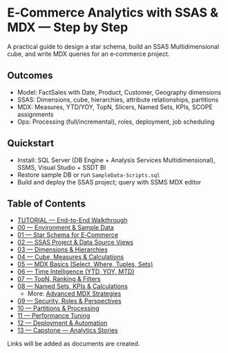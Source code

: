 # E‑Commerce Analytics with SSAS & MDX — Step by Step

A practical guide to design a star schema, build an SSAS Multidimensional cube, and write MDX queries for an e‑commerce project.

## Outcomes
- Model: FactSales with Date, Product, Customer, Geography dimensions
- SSAS: Dimensions, cube, hierarchies, attribute relationships, partitions
- MDX: Measures, YTD/YOY, TopN, Slicers, Named Sets, KPIs, SCOPE assignments
- Ops: Processing (full/incremental), roles, deployment, job scheduling

## Quickstart
- Install: SQL Server (DB Engine + Analysis Services Multidimensional), SSMS, Visual Studio + SSDT BI
- Restore sample DB or run `SampleData-Scripts.sql`
- Build and deploy the SSAS project; query with SSMS MDX editor

## Table of Contents
- [TUTORIAL — End-to-End Walkthrough](./TUTORIAL.md)
- [00 — Environment & Sample Data](./00-Environment-&-Sample-Data.md)
- [01 — Star Schema for E‑Commerce](./01-Star-Schema-for-ECommerce.md)
- [02 — SSAS Project & Data Source Views](./02-SSAS-Project-&-DSV.md)
- [03 — Dimensions & Hierarchies](./03-Dimensions-&-Hierarchies.md)
- [04 — Cube, Measures & Calculations](./04-Cube-Measures-&-Calculations.md)
- [05 — MDX Basics (Select, Where, Tuples, Sets)](./MDX-Queries.md)
- [06 — Time Intelligence (YTD, YOY, MTD)](./MDX-Queries.md#time-intelligence)
- [07 — TopN, Ranking & Filters](./MDX-Queries.md#ranking--filters)
- [08 — Named Sets, KPIs & Calculations](./MDX-Queries.md#named-sets-kpis-calculations)
	- More: [Advanced MDX Strategies](./MDX-Advanced-Strategies.md)
- [09 — Security, Roles & Perspectives](./Security-Roles-&-Perspectives.md)
- [10 — Partitions & Processing](./Deployment-&-Processing.md)
- [11 — Performance Tuning](./Performance-Tuning.md)
- [12 — Deployment & Automation](./Deployment-&-Processing.md#scheduling)
- [13 — Capstone — Analytics Stories](./Capstone-Analytics-Stories.md)

Links will be added as documents are created.

